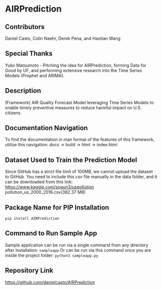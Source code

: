 # AIRPrediction

## Contributors
Daniel Casto, Colin Naehr, Derek Pena, and Haotian Wang

## Special Thanks
Yuko Matsumoto - Pitching the idea for AIRPrediction, forming Data for Good by UF, and performing extensive research into the Time Series Models (Prophet and ARIMA).

## Description
(Framework) AIR Quality Forecast Model leveraging Time Series Models to enable timely preventive measures to reduce harmful impact on U.S. citizens.

## Documentation Navigation
To find the documentation in man format of the features of this framework, utilize this navigation:
docs -> build -> html -> index.html

## Dataset Used to Train the Prediction Model
Since GitHub has a strict file limit of 100MB, we cannot upload the dataset to GitHub.
You need to include this csv file manually in the data folder, and it can be downloaded from this link: 
https://www.kaggle.com/sogun3/uspollution
pollution_us_2000_2016.csv(382.37 MB)

## Package Name for PIP Installation
`pip install AIRPrediction`

## Command to Run Sample App
Sample application can be run via a single command from any directory after installation:
`sampleapp`
Or can be run via this command once you are inside the project folder:
`python3 sampleapp.py`


## Repository Link
https://github.com/danielcasto/AIRPrediction
